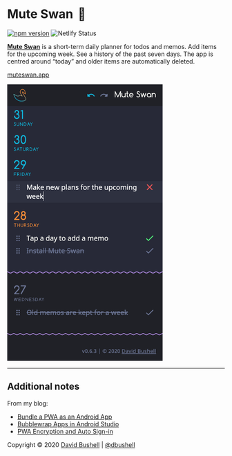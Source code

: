 # Mute Swan  🦢

[![npm version](https://badge.fury.io/js/muteswan.svg)](https://badge.fury.io/js/muteswan) ![Netlify Status](https://api.netlify.com/api/v1/badges/5dabc8d0-ee67-49e1-9b1a-c75f8f37a2a3/deploy-status)

[**Mute Swan**](https://muteswan.app/) is a short-term daily planner for todos and memos. Add items for the upcoming week. See a history of the past seven days. The app is centred around “today” and older items are automatically deleted.

[muteswan.app](https://muteswan.app/)

[<img src="/.github/muteswan.png" alt="Mute Swan PWA screenshot" width="360">](https://muteswan.app/)

* * *

## Additional notes

From my blog:

* [Bundle a PWA as an Android App](https://dbushell.com/2020/03/05/bundle-a-pwa-as-an-android-app/)
* [Bubblewrap Apps in Android Studio](https://dbushell.com/2020/06/01/bubblewrap-twa-pwa-apps-android-studio/)
* [PWA Encryption and Auto Sign-in](https://dbushell.com/2020/06/08/pwa-web-crypto-encryption-auto-sign-in-redux-persist/)

Copyright © 2020 [David Bushell](https://dbushell.com) | [@dbushell](https://twitter.com/dbushell)
